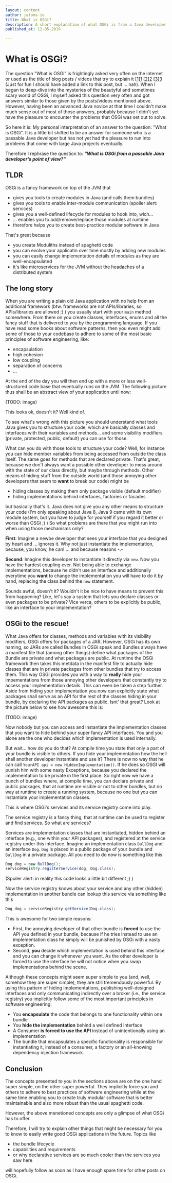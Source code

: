 ```yaml
---
layout: content
author: jatoms-io
title: What is OSGi?
description: A short explanation of what OSGi is from a Java developer's point of view.
published_at: 12-05-2019

---
```


# What is OSGi?

The question "What is OSGi" is frightingly asked very often on the internet or used as the title of blog posts / videos that try to explain it [[1]][1] [[2]][2] [[3]][3] (Just for fun I should have added a link to this post, but ... nah).
When I began to deep-dive into the mysteries of the beautyful and sometimes scary world of OSGi, I myself asked this question very often and got answers similar to those given by the posts/videos mentioned above.
However, having been an advanced Java novice at that time I couldn't make much sense out of most of those answers, probably because I didn't yet have the pleasure to encounter the problems that OSGi was set out to solve.

So here it is: My personal interpretation of an answer to the question: "What is OSGi". It is a little bit shifted to be an answer for someone who is a passable Java developer but has not yet had the pleasure to run into problems that come with large Java projects eventually.

Therefore I rephrase the question to: ***"What is OSGi from a passable Java developer's point of view?"***

## TLDR

OSGi is a fancy framework on top of the JVM that
* gives you tools to create modules in Java (and calls them bundles)
* gives you tools to enable inter-module communication (spoiler alert: services)
* gives you a well-defined lifecycle for modules to hook into, wich...
* ... enables you to add/remove/replace those modules at runtime
* therefore helps you to create best-practice modular software in Java

That's great because
* you create Moduliths instead of spaghetti code
* you can evolve your applicatin over time mostly by adding new modules
* you can easily change implementation details of modules as they are well-encapsulated
* it's like microservices for the JVM without the headaches of a distributed system

## The long story

When you are writing a plain old Java application with no help from an additional framework (btw. frameworks are not APIs/libraries, so APIs/libraries are allowed ;) ) you usually start with your `main` method somewhere.
From there on you create classes, interfaces, enums and all the fancy stuff that is delivered to you by the programming language. 
If you have read some books about software patterns, then you even might add some of those to your codebase to adhere to some of the most basic principles of software engineering, like:
* encapsulation
* high cohesion
* low coupling
* separation of concerns
* ...

At the end of the day you will then end up with a more or less well-structured code base that eventually runs on the JVM. 
The following picture thus shall be an abstract view of your application until now:

(TODO: image)

This looks ok, doesn't it? Well kind of. 

To see what's wrong with this picture you should understand what tools Java gives you to structure your code, which are basically classes and interfaces with their variables and methods... and some visibility modifiers (private, protected, public, default) you can use for those.

What can you do with those tools to structure your code?
Well, for instance you can hide member variables from being accessed from outside the class itself. 
The same goes for methods that are declared private. 
That's great, because we don't always want a possible other developer to mess around with the state of our class directly, but maybe through methods.
Other means of hiding stuff from the outside world (and those annoying other developers that seem to **want** to break our code) might be 
* hiding classes by making them only package visible (default modifier)
* hiding implementations behind interfaces, factories or facades

but basically that's it. 
Java does not give you any other means to structure your code (I'm only speaking about Java 8, Java 9 came with its own module system, but you have to judge for yourself if you regard it better or worse than OSGi ;) )
So what problems are there that you might run into when using those mechanisms only?

**First**: Imagine a newbe developer that sees your interface that you designed by heart and ... ignores it. Why not just instantiate the implementation, because, you know, he can! ... and because reasons -.-

**Second**: Imagine this developer to instantiate it directly via `new`. Now you have the hardest coupling ever.
Not being able to exchange implementations, because he didn't use an interface and additionally everytime you **want** to change the implementation you will have to do it by hand, replacing the class behind the `new` statement.

Sounds awful, doesn't it? Wouldn't it be nice to have means to prevent this from happening? 
Like, let's say a system that lets you declare classes or even packages to be private? 
Vice verca, others to be explicitly be public, like an interface to your implementation?

## OSGi to the rescue!

What Java offers for classes, methods and variables with its visibility modifiers, OSGi offers for packages of a JAR.
However, OSGi has its own naming, so JARs are called Bundles in OSGi speak and Bundles always have a manifest file that (among other things) define what packages of the Bundle are private and what packages are public.
At runtime the OSGi framework then takes this metdata in the manifest file to actually hide classes that are in private packages from other bundles that try to access them. 
This way OSGi provides you with a way to **really** hide your impementations from those annoying other developers that constantly try to access your implementation details. 
This can even be taken a step further. Aside from hiding your implementation you now can explicitly state what packages shall serve as an API for the rest of the classes hiding in your bundle, by declaring the API packages as public. 
Isnt' that great? Look at the picture below to see how awesome this is:

(TODO: image)

Now nobody but you can access and instantiate the implementation classes that you want to hide behind your super fancy API interfaces. 
You and you alone are the one who decides which implementation is used internally. 

But wait... how do you do that? At compile time you state that only a part of your bundle is visible to others. If you hide your implementation how the hell shall another developer instantiate and use it?
There is now no way that he can call `YourAPI api = new HiddenImplementation()`. If he does so OSGI will punish him with some nasty Exceptions, because you declared the implementation to be private in the first place.
So right now we have a bunch of bundles where, at compile time, you can declare private and public packages, that at runtime are visible or not to other bundles, but no way at runtime to create a running system, because no one but you can instantiate your implementation classes.

This is where OSGi's services and its service registry come into play.

The service registry is a fancy thing, that at runtime can be used to register and find services. 
So what are services?

Services are implementation classes that are instantiated, hidden behind an interface (e.g., one within your API packages), and registered at the service registry under this interface.
Imagine an implementation class `BullDog` and an interface `Dog`. `Dog` is placed in a public package of your bundle and `BullDog` in a private package. All you need to do now is something like this 

```java
Dog dog = new BullDog();
serviceRegistry.registerService(dog, Dog.class);
```

(Spoiler alert: in reality this code looks a little bit different ;) )

Now the service registry knows about your service and any other (hidden) implementation in another bundle can lookup this service via something like this 

```java 
Dog dog = serviceRegistry.getService(Dog.class);
```

This is awesome for two simple reasons: 
* First, the annoying developer of that other bundle is **forced** to use the API you defined in your bundle, because if he tries instead to use an implementation class he simply will be punished by OSGi with a nasty exception.
* Second, **you** decide which implementation is used behind this interface and you can change it whenever you want. As the other developer is forced to use the interface he will not notice when you swap implementations behind the scene.

Although these concepts might seem super simple to you (and, well, somehow they are super simple), they are still tremendously powerful. 
By using this pattern of hiding implementations, publishing well-designed interfaces and only communicating indirectly over a broker (i.e., the service registry) you implicitly follow some of the most important principles in software engineering:
* You **encapsulate** the code that belongs to one functionality within one bundle
* You **hide the implementation** behind a well defined interface
* A Consumer **is forced to use the API** instead of unintentionally using an implementation
* The bundle that encapsulates a specific functionality is responsible for instantiating it, instead of a consumer, a factory or an all-knowing dependency injection framework.


## Conclusion

The concepts presented to you in the sections above are on the one hand super simple, on the other super powerful.
They implicitly force you and others to adhere to best practices of software engineering while at the same time enabling you to create truly modular software that is better maintainable and also more robust than the usual spaghetti code.

However, the above menetioned concepts are only a glimpse of what OSGi has to offer.

Therefore, I will try to explain other things that might be necessary for you to know to easily write good OSGi applications in the future. Topics like

* the bundle lifecycle
* capabilities and requirements
* or why declarative services are so much cooler than the services you saw here

will hopefully follow as soon as I have enough spare time for other posts on OSGi.




[1]: https://www.quora.com/What-is-OSGi-and-its-purpose-in-simple-words
[2]: https://stackoverflow.com/questions/4578850/what-is-osgi-and-what-are-some-examples-of-its-use
[3]: https://vimeo.com/201054944